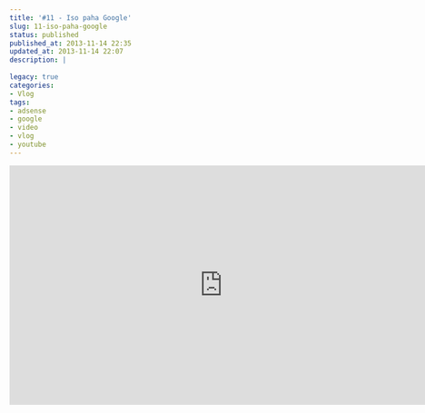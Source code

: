 ```yaml
---
title: '#11 - Iso paha Google'
slug: 11-iso-paha-google
status: published
published_at: 2013-11-14 22:35
updated_at: 2013-11-14 22:07
description: |
    
legacy: true
categories:
- Vlog
tags:
- adsense
- google
- video
- vlog
- youtube
---
```


<p><iframe loading="lazy" title="#11 - Iso paha Google" width="750" height="422" src="https://www.youtube.com/embed/MY17oXR2lwk?feature=oembed" frameborder="0" allow="accelerometer; autoplay; clipboard-write; encrypted-media; gyroscope; picture-in-picture" allowfullscreen></iframe></p>